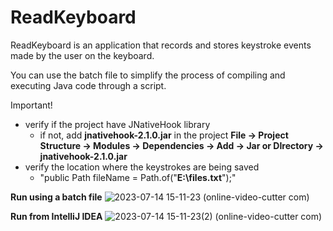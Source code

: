 # ReadKeyboard

ReadKeyboard is an application that records and stores keystroke events made by the user on the keyboard.

You can use the batch file to simplify the process of compiling and executing Java code through a script.

Important! 
- verify if the project have JNativeHook library
    - if not, add **jnativehook-2.1.0.jar** in the project
        **File -> Project Structure -> Modules -> Dependencies -> Add -> Jar or DIrectory -> jnativehook-2.1.0.jar**
- verify the location where the keystrokes are being saved
    - "public Path fileName = Path.of("**E:\\files.txt**");"

 **Run using a batch file**
![2023-07-14 15-11-23 (online-video-cutter com)](https://github.com/Iulian99/ReadKeyboard/assets/17321203/c83a5906-a6a9-4856-83b8-c0b858017a77)



**Run from IntelliJ IDEA**
![2023-07-14 15-11-23(2) (online-video-cutter com)](https://github.com/Iulian99/ReadKeyboard/assets/17321203/8dca08f8-86e1-4360-9b3b-28e868a6ebe3)

